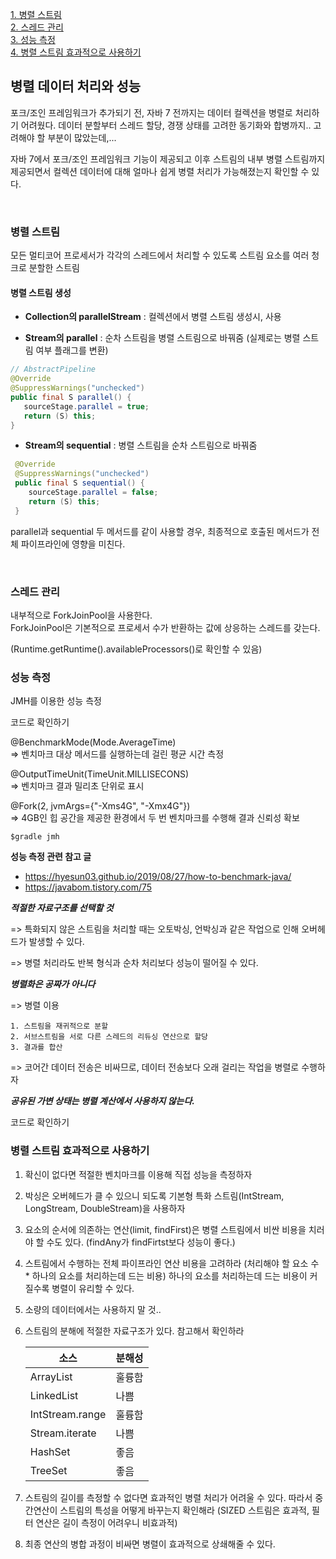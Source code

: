 [1. 병렬 스트림](#병렬-스트림) <br>
[2. 스레드 관리](#스레드-관리) <br>
[3. 성능 측정](#성능-측정) <br>
[4. 병렬 스트림 효과적으로 사용하기](#병렬-스트림-효과적으로-사용하기) <br>

## 병렬 데이터 처리와 성능

포크/조인 프레임워크가 추가되기 전, 자바 7 전까지는 데이터 컬렉션을 병렬로 처리하기 어려웠다. 
데이터 분할부터 스레드 할당, 경쟁 상태를 고려한 동기화와 합병까지.. 고려해야 할 부분이 많았는데,...

자바 7에서 포크/조인 프레임워크 기능이 제공되고 이후 스트림의 내부 병렬 스트림까지 제공되면서 컬렉션 데이터에 대해 얼마나 쉽게 병렬 처리가 가능해졌는지 확인할 수 있다. 

<br>



### 병렬 스트림

모든 멀티코어 프로세서가 각각의 스레드에서 처리할 수 있도록 스트림 요소를 여러 청크로 분할한 스트림



#### 병렬 스트림 생성

- **Collection의 parallelStream** : 컬렉션에서 병렬 스트림 생성시, 사용

- **Stream의 parallel** : 순차 스트림을 병렬 스트림으로 바꿔줌 (실제로는 병렬 스트림 여부 플래그를 변환)

```java
// AbstractPipeline 
@Override
@SuppressWarnings("unchecked")
public final S parallel() {
   sourceStage.parallel = true;
   return (S) this;
}
```

- **Stream의 sequential** : 병렬 스트림을 순차 스트림으로 바꿔줌 

```java
 @Override
 @SuppressWarnings("unchecked")
 public final S sequential() {
    sourceStage.parallel = false;
    return (S) this;
 }
```

parallel과 sequential 두 메서드를 같이 사용할 경우, 최종적으로 호출된 메서드가 전체 파이프라인에 영향을 미친다. 

<br>

### 스레드 관리

내부적으로 ForkJoinPool을 사용한다. <br>
ForkJoinPool은 기본적으로 프로세서 수가 반환하는 값에 상응하는 스레드를 갖는다.

(Runtime.getRuntime().availableProcessors()로 확인할 수 있음)



### 성능 측정

JMH를 이용한 성능 측정

코드로 확인하기 



@BenchmarkMode(Mode.AverageTime) <br>
=> 벤치마크 대상 메서드를 실행하는데 걸린 평균 시간 측정

@OutputTimeUnit(TimeUnit.MILLISECONS) <br>
=> 벤치마크 결과 밀리초 단위로 표시

@Fork(2, jvmArgs={"-Xms4G", "-Xmx4G"}) <br>
=> 4GB인 힙 공간을 제공한 환경에서 두 번 벤치마크를 수행해 결과 신뢰성 확보

```
$gradle jmh
```



**성능 측정 관련 참고 글**

- https://hyesun03.github.io/2019/08/27/how-to-benchmark-java/
- https://javabom.tistory.com/75



***적절한 자료구조를 선택할 것***

=> 특화되지 않은 스트림을 처리할 때는 오토박싱, 언박싱과 같은 작업으로 인해 오버헤드가 발생할 수 있다. 

=> 병렬 처리라도 반복 형식과 순차 처리보다 성능이 떨어질 수 있다.



***병렬화은 공짜가 아니다***

=> 병렬 이용 

 	1. 스트림을 재귀적으로 분할
 	2. 서브스트림을 서로 다른 스레드의 리듀싱 연산으로 할당
 	3. 결과를 합산

=> 코어간 데이터 전송은 비싸므로, 데이터 전송보다 오래 걸리는 작업을 병렬로 수행하자



***공유된 가변 상태는 병렬 계산에서 사용하지 않는다.***

코드로 확인하기



### 병렬 스트림 효과적으로 사용하기

1. 확신이 없다면 적절한 벤치마크를 이용해 직접 성능을 측정하자

2. 박싱은 오버헤드가 클 수 있으니 되도록 기본형 특화 스트림(IntStream, LongStream, DoubleStream)을 사용하자

3. 요소의 순서에 의존하는 연산(limit, findFirst)은 병렬 스트림에서 비싼 비용을 치러야 할 수도 있다. (findAny가 findFirtst보다 성능이 좋다.)

4. 스트림에서 수행하는 전체 파이프라인 연산 비용을 고려하라 (처리해야 할 요소 수 * 하나의 요소를 처리하는데 드는 비용) 하나의 요소를 처리하는데 드는 비용이 커질수록 병렬이 유리할 수 있다.

5. 소량의 데이터에서는 사용하지 말 것..

6. 스트림의 분해에 적절한 자료구조가 있다. 참고해서 확인하라

   | 소스            | 분해성 |
   | --------------- | ------ |
   | ArrayList       | 훌륭함 |
   | LinkedList      | 나쁨   |
   | IntStream.range | 훌륭함 |
   | Stream.iterate  | 나쁨   |
   | HashSet         | 좋음   |
   | TreeSet         | 좋음   |

7. 스트림의 길이를 측정할 수 없다면 효과적인 병렬 처리가 어려울 수 있다. 따라서 중간연산이 스트림의 특성을 어떻게 바꾸는지 확인해라 (SIZED 스트림은 효과적, 필터 연산은 길이 측정이 어려우니 비효과적)

8. 최종 연산의 병합 과정이 비싸면 병렬이 효과적으로 상쇄해줄 수 있다. 